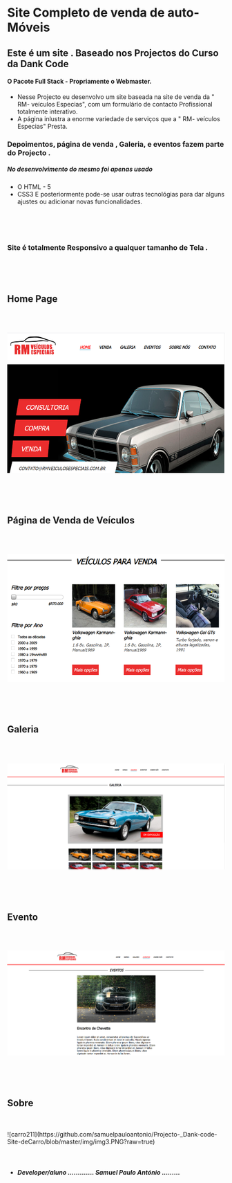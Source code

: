 # Site Completo de venda de auto-Móveis 
## Este é um site  . Baseado nos Projectos do Curso da Dank Code

#### O Pacote Full Stack - Propriamente o Webmaster. 

- Nesse Projecto eu desenvolvo  um site  baseada na site de venda da " RM- veículos Especias", com um formulário de contacto Profissional totalmente interativo. 
- A página inlustra a enorme variedade de serviços que a  " RM- veículos Especias" Presta. 


 ### Depoimentos, página de venda , Galeria, e eventos fazem parte do Projecto .
 

  ##### No desenvolvimento do mesmo foi apenas usado 

* O HTML - 5 
* CSS3
E posteriormente pode-se usar outras tecnológias para dar 
alguns ajustes ou adicionar novas funcionalidades. 

<br/>
<br/>
<br/>

 ###  Site é totalmente Responsivo  a qualquer tamanho  de Tela .
       
<br/>
<br/>
<br/>

## Home Page

<br/>
<br/>


![carro da pagina Home](https://github.com/samuelpauloantonio/Projecto-_Dank-code-Site-deCarro/blob/master/img/carro111.PNG?raw=true)

<br/>
<br/>
<br/>

                                              
## Página de Venda de Veículos

<br/>
<br/>

![carro211](https://github.com/samuelpauloantonio/Projecto-_Dank-code-Site-deCarro/blob/master/img/carro222.PNG?raw=true)

<br/>
<br/>
<br/>

## Galeria 

<br/>
<br/>


![carro211](https://github.com/samuelpauloantonio/Projecto-_Dank-code-Site-deCarro/blob/master/img/img1.PNG?raw=true)

<br/>
<br/>
<br/>

## Evento 

<br/>
<br/>


![carro211](https://github.com/samuelpauloantonio/Projecto-_Dank-code-Site-deCarro/blob/master/img/img2.PNG?raw=true)


<br/>
<br/>
<br/>

## Sobre  

<br/>
<br/>
![carro211](https://github.com/samuelpauloantonio/Projecto-_Dank-code-Site-deCarro/blob/master/img/img3.PNG?raw=true)

<br/>
<br/>
<br/>

* ##### Developer/aluno  ............. Samuel Paulo António .........


